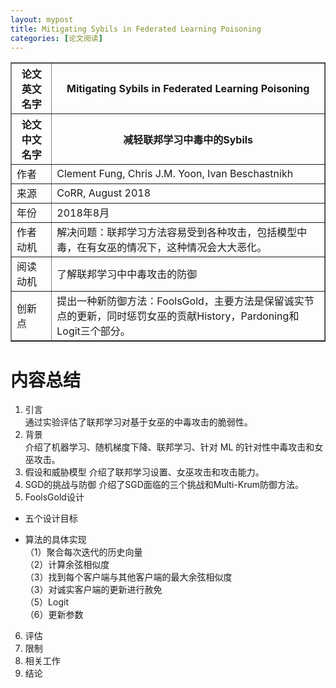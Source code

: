 ```yaml
---
layout: mypost
title: Mitigating Sybils in Federated Learning Poisoning
categories: [论文阅读]
---
```


<table border="1">
    <tr>
        <th>论文英文名字</th>
        <th>Mitigating Sybils in Federated Learning Poisoning</th>
    </tr>
    <tr>
        <th>论文中文名字</th>
        <th>减轻联邦学习中毒中的Sybils</th>
    </tr>
    <tr>
        <td>作者</td>
        <td>Clement Fung, Chris J.M. Yoon, Ivan Beschastnikh</td>
    </tr>
    <tr>
        <td>来源</td>
        <td>CoRR, August 2018</td>
    </tr>
    <tr>
        <td>年份</td>
        <td>2018年8月</td>
    </tr>
    <tr>
        <td>作者动机</td>
        <td>解决问题：联邦学习方法容易受到各种攻击，包括模型中毒，在有女巫的情况下，这种情况会大大恶化。</td>
    </tr>
    <tr>
        <td>阅读动机</td>
        <td>了解联邦学习中中毒攻击的防御</td>
    </tr>
    <tr>
        <td>创新点</td>
        <td>提出一种新防御方法：FoolsGold，主要方法是保留诚实节点的更新，同时惩罚女巫的贡献History，Pardoning和Logit三个部分。</td>
    </tr>
</table>

# 内容总结  

1. 引言  
通过实验评估了联邦学习对基于女巫的中毒攻击的脆弱性。
2. 背景  
介绍了机器学习、随机梯度下降、联邦学习、针对 ML 的针对性中毒攻击和女巫攻击。  
3. 假设和威胁模型
介绍了联邦学习设置、女巫攻击和攻击能力。
4. SGD的挑战与防御
介绍了SGD面临的三个挑战和Multi-Krum防御方法。
5. FoolsGold设计
+ 五个设计目标  

+ 算法的具体实现  
（1）聚合每次迭代的历史向量  
（2）计算余弦相似度  
（3）找到每个客户端与其他客户端的最大余弦相似度  
（3）对诚实客户端的更新进行赦免  
（5）Logit  
（6）更新参数  
6. 评估
7. 限制
8. 相关工作
9. 结论